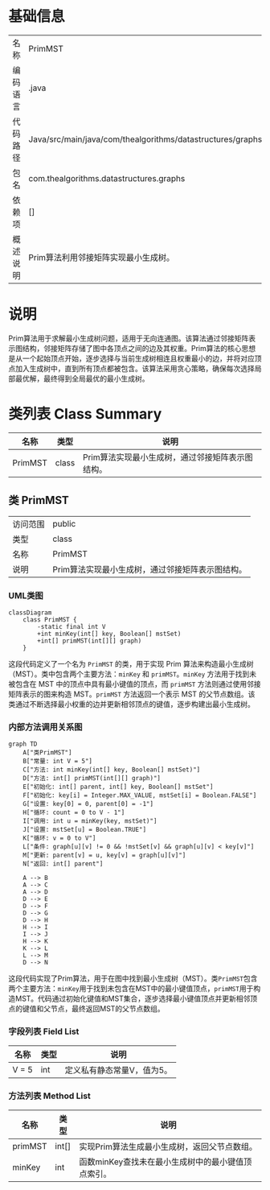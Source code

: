 # 基础信息

|      |      |
|------|------|
| 名称 | PrimMST |
| 编码语言 | .java |
| 代码路径 | Java/src/main/java/com/thealgorithms/datastructures/graphs/PrimMST.java |
| 包名 | com.thealgorithms.datastructures.graphs |
| 依赖项 | [] |
| 概述说明 | Prim算法利用邻接矩阵实现最小生成树。 |

# 说明

Prim算法用于求解最小生成树问题，适用于无向连通图。该算法通过邻接矩阵表示图结构，邻接矩阵存储了图中各顶点之间的边及其权重。Prim算法的核心思想是从一个起始顶点开始，逐步选择与当前生成树相连且权重最小的边，并将对应顶点加入生成树中，直到所有顶点都被包含。该算法采用贪心策略，确保每次选择局部最优解，最终得到全局最优的最小生成树。

# 类列表 Class Summary

| 名称   | 类型  | 说明 |
|-------|------|-------------|
| PrimMST | class | Prim算法实现最小生成树，通过邻接矩阵表示图结构。 |



## 类 PrimMST

|      |      |
|------|------|
| 访问范围 | public |
| 类型 | class |
| 名称 | PrimMST |
| 说明 | Prim算法实现最小生成树，通过邻接矩阵表示图结构。 |


### UML类图

```mermaid
classDiagram
    class PrimMST {
        -static final int V
        +int minKey(int[] key, Boolean[] mstSet)
        +int[] primMST(int[][] graph)
    }
```

这段代码定义了一个名为 `PrimMST` 的类，用于实现 Prim 算法来构造最小生成树（MST）。类中包含两个主要方法：`minKey` 和 `primMST`。`minKey` 方法用于找到未被包含在 MST 中的顶点中具有最小键值的顶点，而 `primMST` 方法则通过使用邻接矩阵表示的图来构造 MST。`primMST` 方法返回一个表示 MST 的父节点数组。该类通过不断选择最小权重的边并更新相邻顶点的键值，逐步构建出最小生成树。


### 内部方法调用关系图

```mermaid
graph TD
    A["类PrimMST"]
    B["常量: int V = 5"]
    C["方法: int minKey(int[] key, Boolean[] mstSet)"]
    D["方法: int[] primMST(int[][] graph)"]
    E["初始化: int[] parent, int[] key, Boolean[] mstSet"]
    F["初始化: key[i] = Integer.MAX_VALUE, mstSet[i] = Boolean.FALSE"]
    G["设置: key[0] = 0, parent[0] = -1"]
    H["循环: count = 0 to V - 1"]
    I["调用: int u = minKey(key, mstSet)"]
    J["设置: mstSet[u] = Boolean.TRUE"]
    K["循环: v = 0 to V"]
    L["条件: graph[u][v] != 0 && !mstSet[v] && graph[u][v] < key[v]"]
    M["更新: parent[v] = u, key[v] = graph[u][v]"]
    N["返回: int[] parent"]

    A --> B
    A --> C
    A --> D
    D --> E
    D --> F
    D --> G
    D --> H
    H --> I
    I --> J
    H --> K
    K --> L
    L --> M
    D --> N
```

这段代码实现了Prim算法，用于在图中找到最小生成树（MST）。类`PrimMST`包含两个主要方法：`minKey`用于找到未包含在MST中的最小键值顶点，`primMST`用于构造MST。代码通过初始化键值和MST集合，逐步选择最小键值顶点并更新相邻顶点的键值和父节点，最终返回MST的父节点数组。

### 字段列表 Field List

| 名称  | 类型  | 说明 |
|-------|-------|------|
| V = 5 | int | 定义私有静态常量V，值为5。 |

### 方法列表 Method List

| 名称  | 类型  | 说明 |
|-------|-------|------|
| primMST | int[] | 实现Prim算法生成最小生成树，返回父节点数组。 |
| minKey | int | 函数minKey查找未在最小生成树中的最小键值顶点索引。 |




